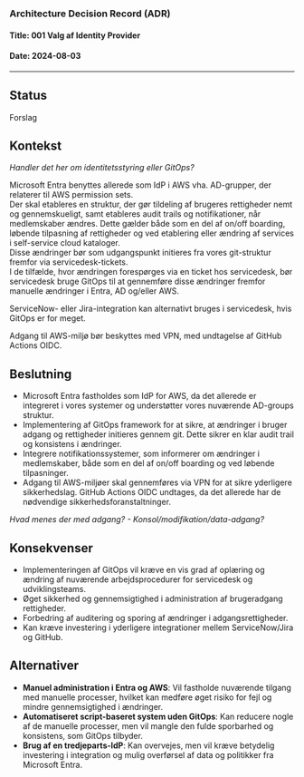 ### Architecture Decision Record (ADR)

#### Title: 001 Valg af Identity Provider

#### Date: 2024-08-03

---

## Status

Forslag

## Kontekst

*Handler det her om identitetsstyring eller GitOps?*

Microsoft Entra benyttes allerede som IdP i AWS vha. AD-grupper, der relaterer til AWS permission sets.  
Der skal etableres en struktur, der gør tildeling af brugeres rettigheder nemt og gennemskueligt, samt etableres audit trails og notifikationer, når medlemskaber ændres. Dette gælder både som en del af on/off boarding, løbende tilpasning af rettigheder og ved etablering eller ændring af services i self-service cloud kataloger.  
Disse ændringer bør som udgangspunkt initieres fra vores git-struktur fremfor via servicedesk-tickets.  
I de tilfælde, hvor ændringen forespørges via en ticket hos servicedesk, bør servicedesk bruge GitOps til at gennemføre disse ændringer fremfor manuelle ændringer i Entra, AD og/eller AWS. 

ServiceNow- eller Jira-integration kan alternativt bruges i servicedesk, hvis GitOps er for meget.

Adgang til AWS-miljø bør beskyttes med VPN, med undtagelse af GitHub Actions OIDC.

## Beslutning

- Microsoft Entra fastholdes som IdP for AWS, da det allerede er integreret i vores systemer og understøtter vores nuværende AD-groups struktur.
- Implementering af GitOps framework for at sikre, at ændringer i bruger adgang og rettigheder initieres gennem git. Dette sikrer en klar audit trail og konsistens i ændringer.
- Integrere notifikationssystemer, som informerer om ændringer i medlemskaber, både som en del af on/off boarding og ved løbende tilpasninger. 
- Adgang til AWS-miljøer skal gennemføres via VPN for at sikre yderligere sikkerhedslag. GitHub Actions OIDC undtages, da det allerede har de nødvendige sikkerhedsforanstaltninger.

*Hvad menes der med adgang? - Konsol/modifikation/data-adgang?*

## Konsekvenser

- Implementeringen af GitOps vil kræve en vis grad af oplæring og ændring af nuværende arbejdsprocedurer for servicedesk og udviklingsteams.
- Øget sikkerhed og gennemsigtighed i administration af brugeradgang rettigheder.
- Forbedring af auditering og sporing af ændringer i adgangsrettigheder.
- Kan kræve investering i yderligere integrationer mellem ServiceNow/Jira og GitHub.

## Alternativer

- **Manuel administration i Entra og AWS**: Vil fastholde nuværende tilgang med manuelle processer, hvilket kan medføre øget risiko for fejl og mindre gennemsigtighed i ændringer.
- **Automatiseret script-baseret system uden GitOps**: Kan reducere nogle af de manuelle processer, men vil mangle den fulde sporbarhed og konsistens, som GitOps tilbyder.
- **Brug af en tredjeparts-IdP**: Kan overvejes, men vil kræve betydelig investering i integration og mulig overførsel af data og politikker fra Microsoft Entra.
